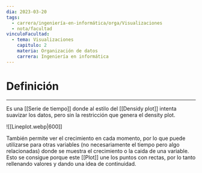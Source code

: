```yaml
---
dia: 2023-03-20
tags:
  - carrera/ingeniería-en-informática/orga/Visualizaciones
  - nota/facultad
vinculoFacultad:
  - tema: Visualizaciones
    capitulo: 2
    materia: Organización de datos
    carrera: Ingeniería en informática
---
```

# Definición
---
Es una [[Serie de tiempo]] donde al estilo del [[Densidy plot]] intenta suavizar los datos, pero sin la restricción que genera el density plot.

![[Lineplot.webp|600]]

También permite ver el crecimiento en cada momento, por lo que puede utilizarse para otras variables (no necesariamente el tiempo pero algo relacionadas) donde se muestra el crecimiento o la caida de una variable. Esto se consigue porque este [[Plot]] une los puntos con rectas, por lo tanto rellenando valores y dando una idea de continuidad.